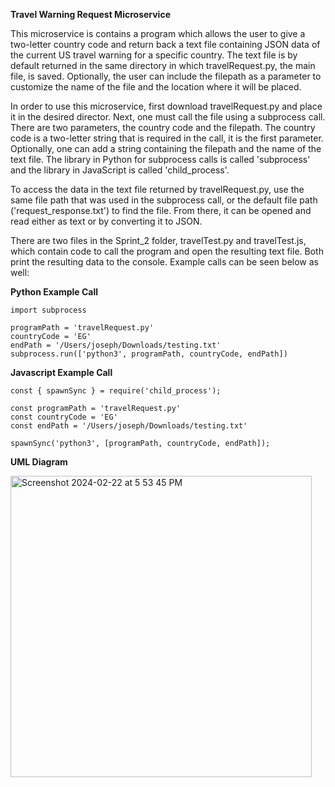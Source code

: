 **Travel Warning Request Microservice**

This microservice is contains a program which allows the user to give a two-letter country code and return back a text file containing JSON data of the current US travel warning for a specific country. The text file is by default returned in the same directory in which travelRequest.py, the main file, is saved. Optionally, the user can include the filepath as a parameter to customize the name of the file and the location where it will be placed.

In order to use this microservice, first download travelRequest.py and place it in the desired director. Next, one must call the file using a subprocess call. There are two parameters, the country code and the filepath. The country code is a two-letter string that is required in the call, it is the first parameter. Optionally, one can add a string containing the filepath and the name of the text file. The library in Python for subprocess calls is called 'subprocess' and the library in JavaScript is called 'child_process'. 

To access the data in the text file returned by travelRequest.py, use the same file path that was used in the subprocess call, or the default file path ('request_response.txt') to find the file. From there, it can be opened and read either as text or by converting it to JSON.

There are two files in the Sprint_2 folder, travelTest.py and travelTest.js, which contain code to call the program and open the resulting text file. Both print the resulting data to the console. Example calls can be seen below as well:


**Python Example Call**
```
import subprocess

programPath = 'travelRequest.py'
countryCode = 'EG'
endPath = '/Users/joseph/Downloads/testing.txt'
subprocess.run(['python3', programPath, countryCode, endPath])
```

**Javascript Example Call**
```
const { spawnSync } = require('child_process');

const programPath = 'travelRequest.py'
const countryCode = 'EG'
const endPath = '/Users/joseph/Downloads/testing.txt'

spawnSync('python3', [programPath, countryCode, endPath]);
```

**UML Diagram**

<img width="482" alt="Screenshot 2024-02-22 at 5 53 45 PM" src="https://github.com/jsperling23/CS361_sprint_2/assets/95095370/4afcb306-9ede-4e15-9689-959e6cf0b5f7">
